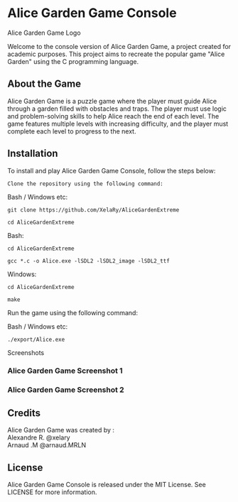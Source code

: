 # Alice Garden Game Console

Alice Garden Game Logo

Welcome to the console version of Alice Garden Game, a project created for academic purposes. This project aims to recreate the popular game "Alice Garden" using the C programming language.

## About the Game

Alice Garden Game is a puzzle game where the player must guide Alice through a garden filled with obstacles and traps. The player must use logic and problem-solving skills to help Alice reach the end of each level. The game features multiple levels with increasing difficulty, and the player must complete each level to progress to the next.

## Installation

To install and play Alice Garden Game Console, follow the steps below:

    Clone the repository using the following command:

Bash / Windows etc:

    git clone https://github.com/XelaRy/AliceGardenExtreme

    cd AliceGardenExtreme

Bash:

    cd AliceGardenExtreme

    gcc *.c -o Alice.exe -lSDL2 -lSDL2_image -lSDL2_ttf

Windows:

    cd AliceGardenExtreme

    make

Run the game using the following command:

Bash / Windows etc:

    ./export/Alice.exe

Screenshots

### Alice Garden Game Screenshot 1

### Alice Garden Game Screenshot 2

## Credits

Alice Garden Game was created by :  
Alexandre R. @xelary  
Arnaud .M @arnaud.MRLN

## License

Alice Garden Game Console is released under the MIT License. See LICENSE for more information.
